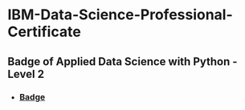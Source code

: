 # IBM-Data-Science-Professional-Certificate
## Badge of Applied Data Science with Python - Level 2
* ### [Badge](https://www.credly.com/badges/829277a7-ddb8-418b-ae31-e46093ffe192)
